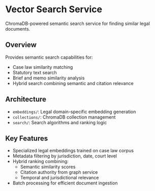 # Vector Search Service

ChromaDB-powered semantic search service for finding similar legal documents.

## Overview

Provides semantic search capabilities for:
- Case law similarity matching
- Statutory text search
- Brief and memo similarity analysis
- Hybrid search combining semantic and citation relevance

## Architecture

- `embeddings/`: Legal domain-specific embedding generation
- `collections/`: ChromaDB collection management
- `search/`: Search algorithms and ranking logic

## Key Features

- Specialized legal embeddings trained on case law corpus
- Metadata filtering by jurisdiction, date, court level
- Hybrid ranking combining:
  - Semantic similarity scores
  - Citation authority from graph service
  - Temporal and jurisdictional relevance
- Batch processing for efficient document ingestion
